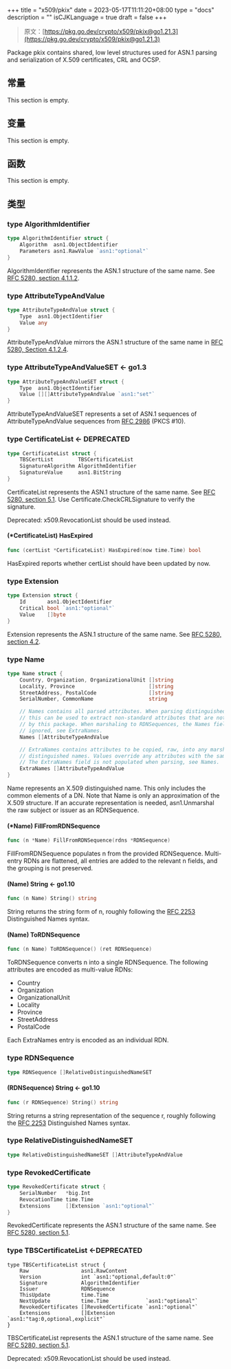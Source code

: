 +++
title = "x509/pkix"
date = 2023-05-17T11:11:20+08:00
type = "docs"
description = ""
isCJKLanguage = true
draft = false
+++
> 原文：[https://pkg.go.dev/crypto/x509/pkix@go1.21.3](https://pkg.go.dev/crypto/x509/pkix@go1.21.3)

Package pkix contains shared, low level structures used for ASN.1 parsing and serialization of X.509 certificates, CRL and OCSP.

## 常量 

This section is empty.

## 变量

This section is empty.

## 函数

This section is empty.

## 类型

### type AlgorithmIdentifier 

``` go
type AlgorithmIdentifier struct {
	Algorithm  asn1.ObjectIdentifier
	Parameters asn1.RawValue `asn1:"optional"`
}
```

AlgorithmIdentifier represents the ASN.1 structure of the same name. See [RFC 5280, section 4.1.1.2](https://rfc-editor.org/rfc/rfc5280.html#section-4.1.1.2).

### type AttributeTypeAndValue 

``` go
type AttributeTypeAndValue struct {
	Type  asn1.ObjectIdentifier
	Value any
}
```

AttributeTypeAndValue mirrors the ASN.1 structure of the same name in [RFC 5280, Section 4.1.2.4](https://rfc-editor.org/rfc/rfc5280.html#section-4.1.2.4).

### type AttributeTypeAndValueSET  <- go1.3

``` go
type AttributeTypeAndValueSET struct {
	Type  asn1.ObjectIdentifier
	Value [][]AttributeTypeAndValue `asn1:"set"`
}
```

AttributeTypeAndValueSET represents a set of ASN.1 sequences of AttributeTypeAndValue sequences from [RFC 2986](https://rfc-editor.org/rfc/rfc2986.html) (PKCS #10).

### type CertificateList <- DEPRECATED

```go
type CertificateList struct {
	TBSCertList        TBSCertificateList
	SignatureAlgorithm AlgorithmIdentifier
	SignatureValue     asn1.BitString
}
```

CertificateList represents the ASN.1 structure of the same name. See [RFC 5280, section 5.1](https://rfc-editor.org/rfc/rfc5280.html#section-5.1). Use Certificate.CheckCRLSignature to verify the signature.

Deprecated: x509.RevocationList should be used instead.

#### (*CertificateList) HasExpired

```go
func (certList *CertificateList) HasExpired(now time.Time) bool
```

HasExpired reports whether certList should have been updated by now.

### type Extension 

``` go
type Extension struct {
	Id       asn1.ObjectIdentifier
	Critical bool `asn1:"optional"`
	Value    []byte
}
```

Extension represents the ASN.1 structure of the same name. See [RFC 5280, section 4.2](https://rfc-editor.org/rfc/rfc5280.html#section-4.2).

### type Name 

``` go
type Name struct {
	Country, Organization, OrganizationalUnit []string
	Locality, Province                        []string
	StreetAddress, PostalCode                 []string
	SerialNumber, CommonName                  string

	// Names contains all parsed attributes. When parsing distinguished names,
	// this can be used to extract non-standard attributes that are not parsed
	// by this package. When marshaling to RDNSequences, the Names field is
	// ignored, see ExtraNames.
	Names []AttributeTypeAndValue

	// ExtraNames contains attributes to be copied, raw, into any marshaled
	// distinguished names. Values override any attributes with the same OID.
	// The ExtraNames field is not populated when parsing, see Names.
	ExtraNames []AttributeTypeAndValue
}
```

Name represents an X.509 distinguished name. This only includes the common elements of a DN. Note that Name is only an approximation of the X.509 structure. If an accurate representation is needed, asn1.Unmarshal the raw subject or issuer as an RDNSequence.

#### (*Name) FillFromRDNSequence 

``` go
func (n *Name) FillFromRDNSequence(rdns *RDNSequence)
```

FillFromRDNSequence populates n from the provided RDNSequence. Multi-entry RDNs are flattened, all entries are added to the relevant n fields, and the grouping is not preserved.

#### (Name) String  <- go1.10

``` go
func (n Name) String() string
```

String returns the string form of n, roughly following the [RFC 2253](https://rfc-editor.org/rfc/rfc2253.html) Distinguished Names syntax.

#### (Name) ToRDNSequence 

``` go
func (n Name) ToRDNSequence() (ret RDNSequence)
```

ToRDNSequence converts n into a single RDNSequence. The following attributes are encoded as multi-value RDNs:

- Country
- Organization
- OrganizationalUnit
- Locality
- Province
- StreetAddress
- PostalCode

Each ExtraNames entry is encoded as an individual RDN.

### type RDNSequence 

``` go
type RDNSequence []RelativeDistinguishedNameSET
```

#### (RDNSequence) String  <- go1.10

``` go
func (r RDNSequence) String() string
```

String returns a string representation of the sequence r, roughly following the [RFC 2253](https://rfc-editor.org/rfc/rfc2253.html) Distinguished Names syntax.

### type RelativeDistinguishedNameSET 

``` go
type RelativeDistinguishedNameSET []AttributeTypeAndValue
```

### type RevokedCertificate 

``` go
type RevokedCertificate struct {
	SerialNumber   *big.Int
	RevocationTime time.Time
	Extensions     []Extension `asn1:"optional"`
}
```

RevokedCertificate represents the ASN.1 structure of the same name. See [RFC 5280, section 5.1](https://rfc-editor.org/rfc/rfc5280.html#section-5.1).

### type TBSCertificateList <-DEPRECATED

```
type TBSCertificateList struct {
	Raw                 asn1.RawContent
	Version             int `asn1:"optional,default:0"`
	Signature           AlgorithmIdentifier
	Issuer              RDNSequence
	ThisUpdate          time.Time
	NextUpdate          time.Time            `asn1:"optional"`
	RevokedCertificates []RevokedCertificate `asn1:"optional"`
	Extensions          []Extension          `asn1:"tag:0,optional,explicit"`
}
```

TBSCertificateList represents the ASN.1 structure of the same name. See [RFC 5280, section 5.1](https://rfc-editor.org/rfc/rfc5280.html#section-5.1).

Deprecated: x509.RevocationList should be used instead.

